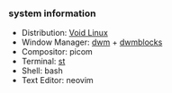 ### system information
- Distribution: [Void Linux](https://voidlinux.org/)
- Window Manager: [dwm](https://github.com/awbhum/dwm) + [dwmblocks](https://github.com/awbhum/dwmblocks)
- Compositor: picom
- Terminal: [st](https://github.com/awbhum/st)
- Shell: bash
- Text Editor: neovim

